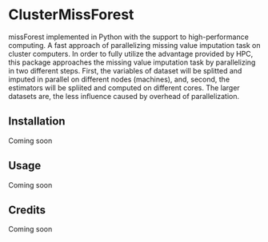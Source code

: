# ClusterMissForest

missForest implemented in Python with the support to high-performance computing. 
A fast approach of parallelizing missing value imputation task on cluster
computers. In order to fully utilize the advantage provided by HPC, this package approaches the missing value
imputation task by parallelizing in two different steps. First, the variables of dataset will be splitted and 
imputed in parallel on different nodes (machines), and, second, the estimators will be spliited and computed
on different cores. The larger datasets are, the less influence caused by overhead of parallelization.

## Installation

Coming soon

## Usage

Coming soon
<!-- ## Contributing -->

## Credits

Coming soon